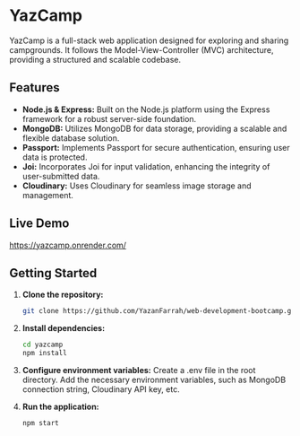 # YazCamp

YazCamp is a full-stack web application designed for exploring and sharing campgrounds. It follows the Model-View-Controller (MVC) architecture, providing a structured and scalable codebase.

## Features

- **Node.js & Express:** Built on the Node.js platform using the Express framework for a robust server-side foundation.
- **MongoDB:** Utilizes MongoDB for data storage, providing a scalable and flexible database solution.
- **Passport:** Implements Passport for secure authentication, ensuring user data is protected.
- **Joi:** Incorporates Joi for input validation, enhancing the integrity of user-submitted data.
- **Cloudinary:** Uses Cloudinary for seamless image storage and management.

## Live Demo
   
   https://yazcamp.onrender.com/
  

## Getting Started

1. **Clone the repository:**

   ```bash
   git clone https://github.com/YazanFarrah/web-development-bootcamp.git

2. **Install dependencies:**
   
   ```bash
   cd yazcamp
   npm install
   ```
3. **Configure environment variables:**
   Create a .env file in the root directory.
   Add the necessary environment variables, such as MongoDB connection string, Cloudinary API key, etc.

4. **Run the application:**
   ```bash
   npm start
   ```
